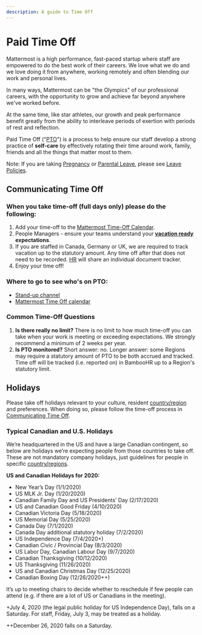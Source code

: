 ```yaml
---
description: A guide to Time Off
---
```


# Paid Time Off

Mattermost is a high performance, fast-paced startup where staff are empowered to do the best work of their careers. We love what we do and we love doing it from anywhere, working remotely and often blending our work and personal lives.

In many ways, Mattermost can be "the Olympics" of our professional careers, with the opportunity to grow and achieve far beyond anywhere we've worked before.

At the same time, like star athletes, our growth and peak performance benefit greatly from the ability to interleave periods of exertion with periods of rest and reflection.

Paid Time Off \("[PTO](../../../../company/about-mattermost/list-of-terms.md#pto-or-paid-time-off)"\) is a process to help ensure our staff develop a strong practice of **self-care** by effectively rotating their time around work, family, friends and all the things that matter most to them.

Note: If you are taking [Pregnancy](leaves-of-absence/pregnancy-leave.md) or [Parental Leave](leaves-of-absence/pregnancy-leave.md), please see [Leave Policies](leaves-of-absence/).

## Communicating Time Off

### When you take time-off (full days only) please do the following:

1. Add your time-off to the [Mattermost Time-Off Calendar](https://calendar.google.com/calendar?cid=bWF0dGVybW9zdC5jb21fbWczbnVsZ2Y2ZTcwZTUwb2hscTJycmtjbmNAZ3JvdXAuY2FsZW5kYXIuZ29vZ2xlLmNvbQ).   
2. People Managers - ensure your teams understand your **[vacation ready](https://handbook.mattermost.com/operations/operations#fy20-mlt-vpmom) expectations**. 
3. If you are staffed in Canada, Germany or UK, we are required to track vacation up to the statutory amount. Any time off after that does not need to be recorded. [HR](mailto:hr@mattermost.com) will share an individual document tracker. 
4. Enjoy your time off! 

### Where to go to see who's on PTO: 

* [Stand-up channel](https://community.mattermost.com/private-core/channels/stand-up) 
* [Mattermost Time Off calendar](https://calendar.google.com/calendar/embed?src=mattermost.com_mg3nulgf6e70e50ohlq2rrkcnc%40group.calendar.google.com&ctz=America%2FLos_Angeles)

### Common Time-Off Questions

1. **Is there really no limit?** There is no limit to how much time-off you can take when your work is meeting or exceeding expectations. We strongly recommend a minimum of 2 weeks per year. 
2. **Is PTO monitored?** Short answer: no. Longer answer: some Regions may require a statutory amount of PTO to be both accrued and tracked. Time off will be tracked \(i.e. reported on\) in BambooHR up to a Region's statutory limit. 

## Holidays

Please take off holidays relevant to your culture, resident [country/region](../../../../company/about-mattermost/list-of-terms.md#country-region) and preferences. When doing so, please follow the time-off process in [Communicating Time Off](paid-time-off.md#communicating-time-off).

### Typical Canadian and U.S. Holidays

We’re headquartered in the US and have a large Canadian contingent, so below are holidays we’re expecting people from those countries to take off. These are not mandatory company holidays, just guidelines for people in specific [country/regions](../../../../company/about-mattermost/list-of-terms.md#country-region).

**US and Canadian Holidays for 2020:**

* New Year’s Day \(1/1/2020\)
* US MLK Jr. Day \(1/20/2020\)
* Canadian Family Day and US Presidents’ Day \(2/17/2020\)
* US and Canadian Good Friday \(4/10/2020\)
* Canadian Victoria Day \(5/18/2020\)
* US Memorial Day \(5/25/2020\)
* Canada Day \(7/1/2020\)
* Canada Day additional statutory holiday \(7/2/2020\)
* US Independence Day \(7/4/2020+\)
* Canadian Civic / Provincial Day \(8/3/2020\)
* US Labor Day, Canadian Labour Day \(9/7/2020\)
* Canadian Thanksgiving \(10/12/2020\)
* US Thanksgiving \(11/26/2020\)
* US and Canadian Christmas Day \(12/25/2020\)
* Canadian Boxing Day \(12/26/2020++\)

It’s up to meeting chairs to decide whether to reschedule if few people can attend \(e.g. if there are a lot of US or Canadians in the meeting\).

+July 4, 2020 \(the legal public holiday for US Independence Day\), falls on a Saturday. For staff, Friday, July 3, may be treated as a holiday.

++December 26, 2020 falls on a Saturday.
